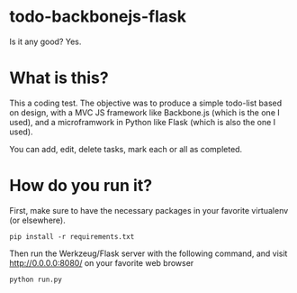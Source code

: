 todo-backbonejs-flask
=====================

Is it any good? Yes.


# What is this?

This a coding test. The objective was to produce a simple todo-list based on design, with a MVC JS framework like Backbone.js (which is the one I used), and a microframwork in Python like Flask (which is also the one I used).

You can add, edit, delete tasks, mark each or all as completed.


# How do you run it?

First, make sure to have the necessary packages in your favorite virtualenv (or elsewhere). 

    pip install -r requirements.txt

Then run the Werkzeug/Flask server with the following command, and visit http://0.0.0.0:8080/ on your favorite web browser

    python run.py
